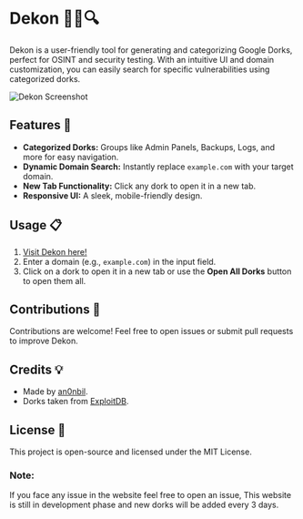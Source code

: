 # Dekon 🕵️‍♂️🔍

Dekon is a user-friendly tool for generating and categorizing Google Dorks, perfect for OSINT and security testing. With an intuitive UI and domain customization, you can easily search for specific vulnerabilities using categorized dorks.

![Dekon Screenshot](https://i.imgur.com/JKkAwtt.jpeg)

## Features 🚀
- **Categorized Dorks:** Groups like Admin Panels, Backups, Logs, and more for easy navigation.
- **Dynamic Domain Search:** Instantly replace `example.com` with your target domain.
- **New Tab Functionality:** Click any dork to open it in a new tab.
- **Responsive UI:** A sleek, mobile-friendly design.

## Usage 📋
1. [Visit Dekon here!](https://an0nbil.github.io/dekon/)
2. Enter a domain (e.g., `example.com`) in the input field.
3. Click on a dork to open it in a new tab or use the **Open All Dorks** button to open them all.

## Contributions 🤝
Contributions are welcome! Feel free to open issues or submit pull requests to improve Dekon.

## Credits 💡
- Made by [an0nbil](https://linktr.ee/an0nbil).
- Dorks taken from [ExploitDB](https://www.exploit-db.com/).

## License 📝
This project is open-source and licensed under the MIT License.

### Note:
If you face any issue in the website feel free to open an issue, This website is still in development phase and new dorks will be added every 3 days.
